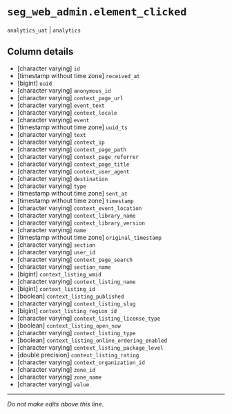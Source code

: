 # `seg_web_admin.element_clicked`
`analytics_uat` | `analytics`

## Column details
* [character varying] `id`
* [timestamp without time zone] `received_at`
* [bigint]    `uuid`
* [character varying] `anonymous_id`
* [character varying] `context_page_url`
* [character varying] `event_text`
* [character varying] `context_locale`
* [character varying] `event`
* [timestamp without time zone] `uuid_ts`
* [character varying] `text`
* [character varying] `context_ip`
* [character varying] `context_page_path`
* [character varying] `context_page_referrer`
* [character varying] `context_page_title`
* [character varying] `context_user_agent`
* [character varying] `destination`
* [character varying] `type`
* [timestamp without time zone] `sent_at`
* [timestamp without time zone] `timestamp`
* [character varying] `context_event_location`
* [character varying] `context_library_name`
* [character varying] `context_library_version`
* [character varying] `name`
* [timestamp without time zone] `original_timestamp`
* [character varying] `section`
* [character varying] `user_id`
* [character varying] `context_page_search`
* [character varying] `section_name`
* [bigint]    `context_listing_wmid`
* [character varying] `context_listing_name`
* [bigint]    `context_listing_id`
* [boolean]   `context_listing_published`
* [character varying] `context_listing_slug`
* [bigint]    `context_listing_region_id`
* [character varying] `context_listing_license_type`
* [boolean]   `context_listing_open_now`
* [character varying] `context_listing_type`
* [boolean]   `context_listing_online_ordering_enabled`
* [character varying] `context_listing_package_level`
* [double precision] `context_listing_rating`
* [character varying] `context_organization_id`
* [character varying] `zone_id`
* [character varying] `zone_name`
* [character varying] `value`

-------------------------------------------------------------------------------
*Do not make edits above this line.*
